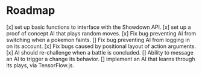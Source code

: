 # Roadmap

[x] set up basic functions to interface with the Showdown API.
[x] set up a proof of concept AI that plays random moves.
[x] Fix bug preventing AI from switching when a pokemon faints.
[] Fix bug preventing AI from logging in on its account.
[x] Fix bugs caused by positional layout of action arguments.
[x] AI should re-challenge when a battle is concluded.
[] Ability to message an AI to trigger a change its behavior.
[] implement an AI that learns through its plays, via TensorFlow.js.
